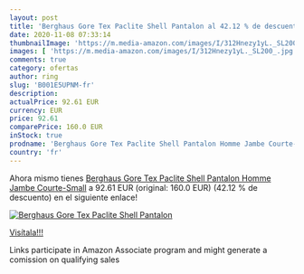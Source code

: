 ```yaml
---
layout: post
title: 'Berghaus Gore Tex Paclite Shell Pantalon al 42.12 % de descuento'
date: 2020-11-08 07:33:14
thumbnailImage: 'https://m.media-amazon.com/images/I/312Hnezy1yL._SL200_.jpg'
images: [ 'https://m.media-amazon.com/images/I/312Hnezy1yL._SL200_.jpg' ]
comments: true
category: ofertas
author: ring
slug: 'B001E5UPNM-fr'
description:
actualPrice: 92.61 EUR
currency: EUR
price: 92.61
comparePrice: 160.0 EUR
inStock: true
prodname: 'Berghaus Gore Tex Paclite Shell Pantalon Homme Jambe Courte-Small'
country: 'fr'
---
```


Ahora mismo tienes [Berghaus Gore Tex Paclite Shell Pantalon Homme Jambe Courte-Small](https://www.amazon.fr/dp/B001E5UPNM/?tag=tolees0d-21) a 92.61 EUR (original: 160.0 EUR) (42.12 %  de descuento) en el siguiente enlace!

[![Berghaus Gore Tex Paclite Shell Pantalon](https://m.media-amazon.com/images/I/312Hnezy1yL._SL200_.jpg)](https://www.amazon.fr/dp/B001E5UPNM/?tag=tolees0d-21)

[Visítala!!!](https://www.amazon.fr/dp/B001E5UPNM/?tag=tolees0d-21)

Links participate in Amazon Associate program and might generate a comission on qualifying sales
